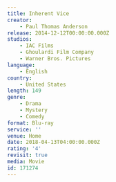 ```yaml
---
title: Inherent Vice
creator:
    - Paul Thomas Anderson
release: 2014-12-12T00:00:00.000Z
studios:
    - IAC Films
    - Ghoulardi Film Company
    - Warner Bros. Pictures
language:
    - English
country:
    - United States
length: 149
genre:
    - Drama
    - Mystery
    - Comedy
format: Blu-ray
service: ''
venue: Home
date: 2018-04-13T04:00:00.000Z
rating: '4'
revisit: true
media: Movie
id: 171274
---
```




